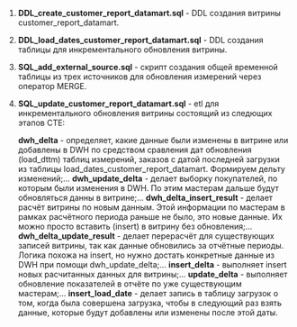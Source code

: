 1. **DDL_create_customer_report_datamart.sql** - DDL создания витрины customer_report_datamart.

2. **DDL_load_dates_customer_report_datamart.sql** - DDL создания таблицы для инкрементального обновления витрины.

3. **SQL_add_external_source.sql** - скрипт создания общей временной таблицы из трех источников для обновления измерений через оператор MERGE.

4. **SQL_update_customer_report_datamart.sql** - etl для инкрементального обновления витрины состоящий из следющих этапов СТЕ:

   **dwh_delta** - определяет, какие данные были изменены в витрине или добавлены в DWH по средством сравления дат обновления (load_dttm) таблиц измерений, заказов с датой последней загрузки из таблицы load_dates_customer_report_datamart. Формируем дельту изменений;...
   **dwh_update_delta** - делает выборку покупателей, по которым были изменения в DWH. По этим мастерам дальше будут обновляться данны в витрине;...
  **dwh_delta_insert_result** - делает расчёт витрины по новым данным. Этой информации по мастерам в рамках расчётного периода раньше не было, это новые данные. Их можно просто вставить (insert) в витрину без обновления;...
  **dwh_delta_update_result** - делает перерасчёт для существующих записей витрины, так как данные обновились за отчётные периоды. Логика похожа на insert, но нужно достать конкретные данные из DWH при помощи dwh_update_delta;...
  **insert_delta** - выполняет insert новых расчитанных данных для витрины;...
  **update_delta** - выполняет обновление показателей в отчёте по уже существующим мастерам;...
  **insert_load_date** - делает запись в таблицу загрузок о том, когда была совершена загрузка, чтобы в следующий раз взять данные, которые будут добавлены или изменены после этой даты.
